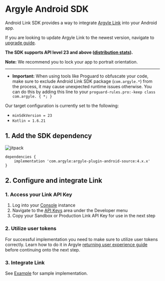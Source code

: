 # Argyle Android SDK
Android Link SDK provides a way to integrate [Argyle Link](https://argyle.io/docs/argyle-link) into your Android app.

If you are looking to update Argyle Link to the newest version, navigate to [upgrade guide](https://github.com/argyle-systems/argyle-link-android/blob/master/UPGRADING.md).

**The SDK supports API level 23 and above ([distribution stats](https://developer.android.com/about/dashboards)).**

**Note:** We recommend you to lock your app to portrait orientation.

---
- **Important:** When using tools like Proguard to obfuscate your code, make sure to exclude Android Link SDK package (`com.argyle.*`) from the process, it may cause unexpected runtime issues otherwise. You can do this by adding this line to your `proguard-rules.pro:-keep class com.argyle. { *; }`
  
Our target configuration is currently set to the following:

- `minSdkVersion = 23`
- `Kotlin = 1.6.21`

## 1. Add the SDK dependency

![jitpack](https://img.shields.io/jitpack/v/github/argyle-systems/argyle-plugin-android-source?style=for-the-badge)

```
dependencies {
    implementation 'com.argyle:argyle-plugin-android-source:4.x.x'
}
```

## 2. Configure and integrate Link
### 1. Access your Link API Key
1. Log into your [Console](https://console.argyle.com/api-keys) instance
2. Navigate to the [API Keys](https://console.argyle.com/api-keys) area under the Developer menu
3. Copy your Sandbox or Production Link API Key for use in the next step

### 2. Utilize user tokens
For successful implementation you need to make sure to utilize user tokens correctly. Learn how to do it in Argyle [returning user experience guide](https://argyle.com/docs/products/returning-users-experience) before continuing onto the next step.

### 3. Integrate Link
See [Example](https://github.com/argyle-systems/argyle-link-android/blob/master/app/src/main/java/com/argyleexample/MainActivity.kt) for sample implementation.
